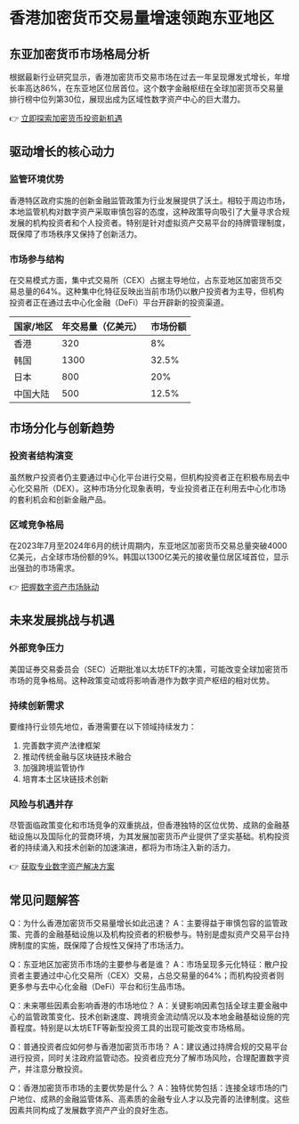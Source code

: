 # 香港加密货币交易量增速领跑东亚地区

## 东亚加密货币市场格局分析

根据最新行业研究显示，香港加密货币交易市场在过去一年呈现爆发式增长，年增长率高达86%，在东亚地区位居首位。这个数字金融枢纽在全球加密货币交易量排行榜中位列第30位，展现出成为区域性数字资产中心的巨大潜力。

👉 [立即探索加密货币投资新机遇](https://bit.ly/okx_welcome)

## 驱动增长的核心动力

### 监管环境优势
香港特区政府实施的创新金融监管政策为行业发展提供了沃土。相较于周边市场，本地监管机构对数字资产采取审慎包容的态度，这种政策导向吸引了大量寻求合规发展的机构投资者和个人投资者。特别是针对虚拟资产交易平台的持牌管理制度，既保障了市场秩序又保持了创新活力。

### 市场参与结构
在交易模式方面，集中式交易所（CEX）占据主导地位，占东亚地区加密货币交易总量的64%。这种集中化特征反映出当前市场仍以散户投资者为主导，但机构投资者正在通过去中心化金融（DeFi）平台开辟新的投资渠道。

| 国家/地区 | 年交易量（亿美元） | 市场份额 |
|----------|-------------------|---------|
| 香港      | 320               | 8%      |
| 韩国      | 1300              | 32.5%   |
| 日本      | 800               | 20%     |
| 中国大陆  | 500               | 12.5%   |

## 市场分化与创新趋势

### 投资者结构演变
虽然散户投资者仍主要通过中心化平台进行交易，但机构投资者正在积极布局去中心化交易所（DEX）。这种市场分化现象表明，专业投资者正在利用去中心化市场的套利机会和创新金融产品。

### 区域竞争格局
在2023年7月至2024年6月的统计周期内，东亚地区加密货币交易总量突破4000亿美元，占全球市场份额的9%。韩国以1300亿美元的接收量位居区域首位，显示出强劲的市场需求。

👉 [把握数字资产市场脉动](https://bit.ly/okx_welcome)

## 未来发展挑战与机遇

### 外部竞争压力
美国证券交易委员会（SEC）近期批准以太坊ETF的决策，可能改变全球加密货币市场的竞争格局。这种政策变动或将影响香港作为数字资产枢纽的相对优势。

### 持续创新需求
要维持行业领先地位，香港需要在以下领域持续发力：
1. 完善数字资产法律框架
2. 推动传统金融与区块链技术融合
3. 加强跨境监管协作
4. 培育本土区块链技术创新

### 风险与机遇并存
尽管面临政策变化和市场竞争的双重挑战，但香港独特的区位优势、成熟的金融基础设施以及国际化的营商环境，为其发展加密货币产业提供了坚实基础。机构投资者的持续涌入和技术创新的加速演进，都将为市场注入新的活力。

👉 [获取专业数字资产解决方案](https://bit.ly/okx_welcome)

## 常见问题解答

Q：为什么香港加密货币交易量增长如此迅速？
A：主要得益于审慎包容的监管政策、完善的金融基础设施以及机构投资者的积极参与。特别是虚拟资产交易平台持牌制度的实施，既保障了合规性又保持了市场活力。

Q：东亚地区加密货币市场的主要参与者是谁？
A：市场呈现多元化特征：散户投资者主要通过中心化交易所（CEX）交易，占总交易量的64%；而机构投资者则更多参与去中心化金融（DeFi）平台和衍生品市场。

Q：未来哪些因素会影响香港的市场地位？
A：关键影响因素包括全球主要金融中心的监管政策变化、技术创新速度、跨境资金流动情况以及本地金融基础设施的完善程度。特别是以太坊ETF等新型投资工具的出现可能改变市场格局。

Q：普通投资者应如何参与香港加密货币市场？
A：建议通过持牌合规的交易平台进行投资，同时关注政府监管动态。投资者应充分了解市场风险，合理配置数字资产，并注意分散投资。

Q：香港加密货币市场的主要优势是什么？
A：独特优势包括：连接全球市场的门户地位、成熟的金融监管体系、高素质的金融专业人才以及完善的法律制度。这些因素共同构成了发展数字资产产业的良好生态。